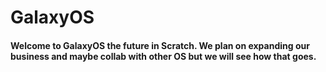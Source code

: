 # GalaxyOS
#### Welcome to GalaxyOS the future in Scratch. We plan on expanding our business and maybe collab with other OS but we will see how that goes.
